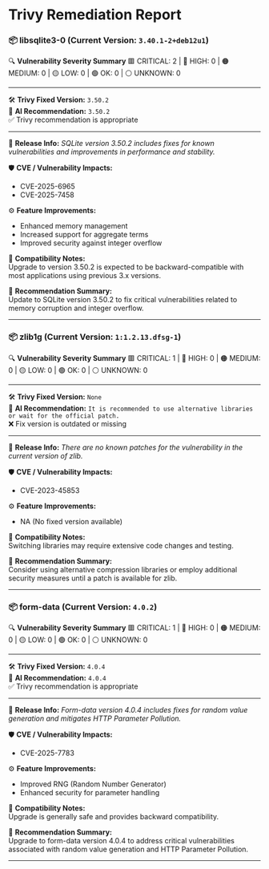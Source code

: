# Trivy Remediation Report


### 📦 libsqlite3-0 (Current Version: `3.40.1-2+deb12u1`)

🔍 **Vulnerability Severity Summary**
🟥 CRITICAL: 2 | 🔴 HIGH: 0 | 🟠 MEDIUM: 0 | 🟡 LOW: 0 | 🟢 OK: 0 | ⚪ UNKNOWN: 0

---

🛠️ **Trivy Fixed Version:** `3.50.2`  
🤖 **AI Recommendation:** `3.50.2`  
✅ Trivy recommendation is appropriate

---

📅 **Release Info:** *SQLite version 3.50.2 includes fixes for known vulnerabilities and improvements in performance and stability.*

🛡️ **CVE / Vulnerability Impacts:**
- CVE-2025-6965
- CVE-2025-7458


⚙️ **Feature Improvements:**
- Enhanced memory management
- Increased support for aggregate terms
- Improved security against integer overflow


🧪 **Compatibility Notes:**  
Upgrade to version 3.50.2 is expected to be backward-compatible with most applications using previous 3.x versions.

🧠 **Recommendation Summary:**  
Update to SQLite version 3.50.2 to fix critical vulnerabilities related to memory corruption and integer overflow.

---

### 📦 zlib1g (Current Version: `1:1.2.13.dfsg-1`)

🔍 **Vulnerability Severity Summary**
🟥 CRITICAL: 1 | 🔴 HIGH: 0 | 🟠 MEDIUM: 0 | 🟡 LOW: 0 | 🟢 OK: 0 | ⚪ UNKNOWN: 0

---

🛠️ **Trivy Fixed Version:** `None`  
🤖 **AI Recommendation:** `It is recommended to use alternative libraries or wait for the official patch.`  
❌ Fix version is outdated or missing

---

📅 **Release Info:** *There are no known patches for the vulnerability in the current version of zlib.*

🛡️ **CVE / Vulnerability Impacts:**
- CVE-2023-45853


⚙️ **Feature Improvements:**
- NA (No fixed version available)


🧪 **Compatibility Notes:**  
Switching libraries may require extensive code changes and testing.

🧠 **Recommendation Summary:**  
Consider using alternative compression libraries or employ additional security measures until a patch is available for zlib.

---

### 📦 form-data (Current Version: `4.0.2`)

🔍 **Vulnerability Severity Summary**
🟥 CRITICAL: 1 | 🔴 HIGH: 0 | 🟠 MEDIUM: 0 | 🟡 LOW: 0 | 🟢 OK: 0 | ⚪ UNKNOWN: 0

---

🛠️ **Trivy Fixed Version:** `4.0.4`  
🤖 **AI Recommendation:** `4.0.4`  
✅ Trivy recommendation is appropriate

---

📅 **Release Info:** *Form-data version 4.0.4 includes fixes for random value generation and mitigates HTTP Parameter Pollution.*

🛡️ **CVE / Vulnerability Impacts:**
- CVE-2025-7783


⚙️ **Feature Improvements:**
- Improved RNG (Random Number Generator)
- Enhanced security for parameter handling


🧪 **Compatibility Notes:**  
Upgrade is generally safe and provides backward compatibility.

🧠 **Recommendation Summary:**  
Upgrade to form-data version 4.0.4 to address critical vulnerabilities associated with random value generation and HTTP Parameter Pollution.

---
